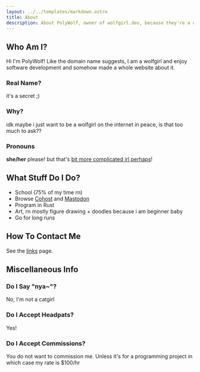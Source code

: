 ```yaml
---
layout: ../../templates/markdown.astro
title: About
description: About PolyWolf, owner of wolfgirl.dev, because they're a developer and a wolfgirl
---
```


## Who Am I?
Hi I'm PolyWolf! Like the domain name suggests, I am a wolfgirl and enjoy software development and somehow made a whole website about it.

### Real Name?
it's a secret ;)

### Why?
idk maybe i just want to be a wolfgirl on the internet in peace, is that too much to ask??

### Pronouns
**she/her** please! but that's [bit more complicated irl perhaps](https://cohost.org/PolyWolf/post/759571-additional-guidance)!

## What Stuff Do I Do?

* School (75% of my time rn)
* Browse [Cohost](https://cohost.org/PolyWolf) and [Mastodon](https://social.treehouse.systems/@PolyWolf)
* Program in Rust
* Art, rn mostly figure drawing + doodles because i am beginner baby
* Go for long runs

## How To Contact Me
See the [links](/links) page.

## Miscellaneous Info

### Do I Say "nya~"?
No, I'm not a catgirl

### Do I Accept Headpats?
Yes!

### Do I Accept Commissions?
You do not want to commission me. Unless it's for a programming project in which case my rate is $100/hr
